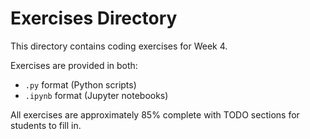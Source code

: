 # Exercises Directory

This directory contains coding exercises for Week 4.

Exercises are provided in both:
- `.py` format (Python scripts)
- `.ipynb` format (Jupyter notebooks)

All exercises are approximately 85% complete with TODO sections for students to fill in.
